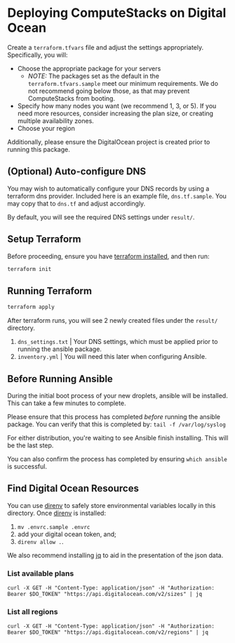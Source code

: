 # Deploying ComputeStacks on Digital Ocean

Create a `terraform.tfvars` file and adjust the settings appropriately. Specifically, you will:

* Choose the appropriate package for your servers
  * _NOTE:_ The packages set as the default in the `terraform.tfvars.sample` meet our minimum requirements. We do not recommend going below those, as that may prevent ComputeStacks from booting.
* Specify how many nodes you want (we recommend 1, 3, or 5). If you need more resources, consider increasing the plan size, or creating multiple availability zones.
* Choose your region

Additionally, please ensure the DigitalOcean project is created prior to running this package.

## (Optional) Auto-configure DNS

You may wish to automatically configure your DNS records by using a terraform dns provider. Included here is an example file, `dns.tf.sample`. You may copy that to `dns.tf` and adjust accordingly. 

By default, you will see the required DNS settings under `result/`.

## Setup Terraform

Before proceeding, ensure you have [terraform installed](https://learn.hashicorp.com/tutorials/terraform/install-cli), and then run:

```bash
terraform init
```

## Running Terraform

```bash
terraform apply
```

After terraform runs, you will see 2 newly created files under the `result/` directory.

1. `dns_settings.txt` | Your DNS settings, which must be applied prior to running the ansible package.
2. `inventory.yml` | You will need this later when configuring Ansible.

## Before Running Ansible

During the initial boot process of your new droplets, ansible will be installed. This can take a few minutes to complete. 

Please ensure that this process has completed _before_ running the ansible package. You can verify that this is completed by: `tail -f /var/log/syslog`

For either distribution, you're waiting to see Ansible finish installing. This will be the last step.

You can also confirm the process has completed by ensuring `which ansible` is successful.

## Find Digital Ocean Resources

You can use [direnv](https://direnv.net/) to safely store environmental variables locally in this directory.
Once [direnv](https://direnv.net/) is installed:

  1) `mv .envrc.sample .envrc`
  2) add your digital ocean token, and;
  3) `direnv allow .`.

We also recommend installing [jq](https://stedolan.github.io/jq/) to aid in the presentation of the json data.

### List available plans

```
curl -X GET -H "Content-Type: application/json" -H "Authorization: Bearer $DO_TOKEN" "https://api.digitalocean.com/v2/sizes" | jq
```

### List all regions

```
curl -X GET -H "Content-Type: application/json" -H "Authorization: Bearer $DO_TOKEN" "https://api.digitalocean.com/v2/regions" | jq
```
